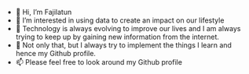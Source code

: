 - 👋 Hi, I’m Fajilatun
- 👀 I’m interested in using data to create an impact on our lifestyle
- 🌱 Technology is always evolving to improve our lives and I am always trying to keep up by gaining new information from the internet.
- 🌱 Not only that, but I always try to implement the things I learn and hence my Github profile.
- 📫 Please feel free to look around my Github profile 

<!---
rupafn/rupafn is a ✨ special ✨ repository because its `README.md` (this file) appears on your GitHub profile.
You can click the Preview link to take a look at your changes.
--->
